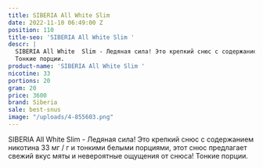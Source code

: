 ```yaml
---
title: SIBERIA All White Slim
date: 2022-11-10 06:49:00 Z
position: 110
title-seo: 'SIBERIA All White Slim '
descr: |
  SIBERIA All White  Slim - Ледяная сила! Это крепкий снюс с содержанием никотина 33 мг / г и тонкими белыми порциями, этот снюс предлагает свежий вкус мяты и невероятные ощущения от снюса!
  Тонкие порции.
product-name: 'SIBERIA All White Slim '
nicotine: 33
portions: 20
gram: 20
price: 3600
brand: Siberia
sale: best-snus
image: "/uploads/4-855603.png"
---
```


SIBERIA All White Slim - Ледяная сила! Это крепкий снюс с содержанием никотина 33 мг / г и тонкими белыми порциями, этот снюс предлагает свежий вкус мяты и невероятные ощущения от снюса!
Тонкие порции.
